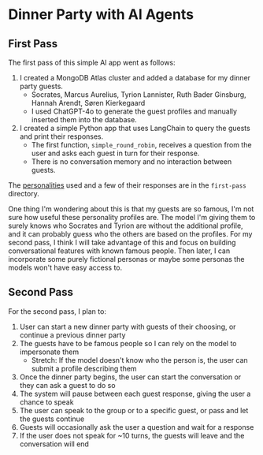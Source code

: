 # Dinner Party with AI Agents

## First Pass

The first pass of this simple AI app went as follows:

1. I created a MongoDB Atlas cluster and added a database for my dinner party guests.
    - Socrates, Marcus Aurelius, Tyrion Lannister, Ruth Bader Ginsburg, Hannah Arendt, Søren Kierkegaard
    - I used ChatGPT-4o to generate the guest profiles and manually inserted them into the database.
2. I created a simple Python app that uses LangChain to query the guests and print their responses.
    - The first function, `simple_round_robin`, receives a question from the user and asks each guest in turn for their response.
    - There is no conversation memory and no interaction between guests.

The [personalities](first-pass/guests.txt) used and a few of their responses are in the `first-pass` directory.

One thing I'm wondering about this is that my guests are so famous, I'm not sure how useful these
personality profiles are. The model I'm giving them to surely knows who Socrates and Tyrion are without
the additional profile, and it can probably guess who the others are based on the profiles. For my
second pass, I think I will take advantage of this and focus on building conversational features with
known famous people. Then later, I can incorporate some purely fictional personas or maybe some personas
the models won't have easy access to.

## Second Pass

For the second pass, I plan to:

1. User can start a new dinner party with guests of their choosing, or continue a previous dinner party
2. The guests have to be famous people so I can rely on the model to impersonate them
    - Stretch: If the model doesn't know who the person is, the user can submit a profile describing them
3. Once the dinner party begins, the user can start the conversation or they can ask a guest to do so
4. The system will pause between each guest response, giving the user a chance to speak
5. The user can speak to the group or to a specific guest, or pass and let the guests continue
6. Guests will occasionally ask the user a question and wait for a response
7. If the user does not speak for ~10 turns, the guests will leave and the conversation will end
